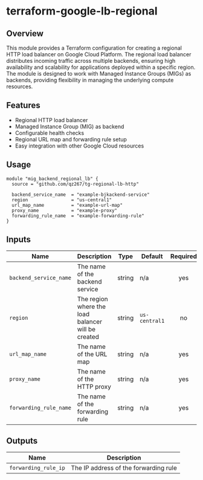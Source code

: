 # terraform-google-lb-regional

## Overview

This module provides a Terraform configuration for creating a regional HTTP load
balancer on Google Cloud Platform. The regional load balancer distributes
incoming traffic across multiple backends, ensuring high availability and
scalability for applications deployed within a specific region. The module is
designed to work with Managed Instance Groups (MIGs) as backends, providing
flexibility in managing the underlying compute resources.

## Features

-   Regional HTTP load balancer
-   Managed Instance Group (MIG) as backend
-   Configurable health checks
-   Regional URL map and forwarding rule setup
-   Easy integration with other Google Cloud resources

## Usage

```hcl
module "mig_backend_regional_lb" {
  source = "github.com/qz267/tg-regional-lb-http"

  backend_service_name  = "example-bjkackend-service"
  region                = "us-central1"
  url_map_name          = "example-url-map"
  proxy_name            = "example-proxy"
  forwarding_rule_name  = "example-forwarding-rule"
}
```

## Inputs

| Name                  | Description                                         | Type   | Default       | Required |
|-----------------------|-----------------------------------------------------|--------|---------------|:--------:|
| `backend_service_name`| The name of the backend service                     | string | n/a           | yes      |
| `region`              | The region where the load balancer will be created  | string | `us-central1` | no       |
| `url_map_name`        | The name of the URL map                             | string | n/a           | yes      |
| `proxy_name`          | The name of the HTTP proxy                          | string | n/a           | yes      |
| `forwarding_rule_name`| The name of the forwarding rule                     | string | n/a           | yes      |

## Outputs

Name                 | Description
-------------------- | -------------------------------------
`forwarding_rule_ip` | The IP address of the forwarding rule
